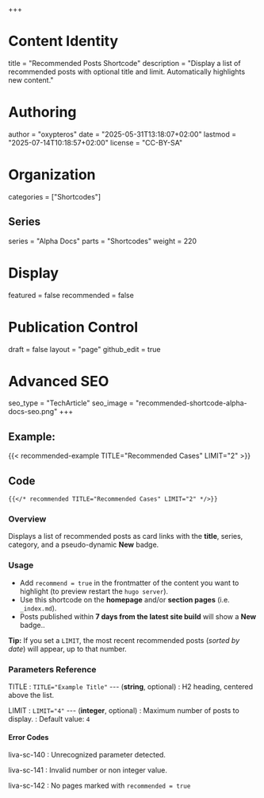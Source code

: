 +++
# Content Identity
title = "Recommended Posts Shortcode"
description = "Display a list of recommended posts with optional title and limit. Automatically highlights new content."

# Authoring
author = "oxypteros"
date = "2025-05-31T13:18:07+02:00"
lastmod = "2025-07-14T10:18:57+02:00"
license = "CC-BY-SA"

# Organization
categories = ["Shortcodes"]

## Series
series = "Alpha Docs"
parts = "Shortcodes"
weight = 220

# Display
featured = false
recommended = false

# Publication Control
draft = false
layout = "page"
github_edit = true

# Advanced SEO
seo_type = "TechArticle"
seo_image = "recommended-shortcode-alpha-docs-seo.png"
+++
## Example: 

{{< recommended-example TITLE="Recommended Cases" LIMIT="2" >}}

## Code
``` go-html-template
{{</* recommended TITLE="Recommended Cases" LIMIT="2" */>}} 

```

### Overview
Displays a list of recommended posts as card links with the **title**, series, category, and a pseudo-dynamic **New** badge.

### Usage
- Add `recommend = true` in the frontmatter of the content you want to highlight (to preview restart the `hugo server`).
- Use this shortcode on the **homepage** and/or **section pages** (i.e. `_index.md`).
- Posts published within **7 days from the latest site build** will show a **New** badge..

**Tip:**  If you set a `LIMIT`, the most recent recommended posts (*sorted by date*) will appear, up to that number.


### Parameters Reference
TITLE
: `TITLE="Example Title"` --- (**string**, optional) 
: H2 heading, centered above the list.

LIMIT
: `LIMIT="4"` --- (**integer**, optional)
: Maximum number of posts to display.
: Default value: `4`


#### Error Codes
liva-sc-140
: Unrecognized parameter detected.

liva-sc-141
: Invalid number or non integer value.

liva-sc-142
: No pages marked with `recommended = true`
